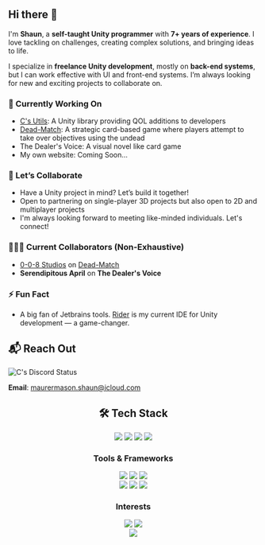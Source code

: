 
## Hi there 👋

I'm **Shaun**, a **self-taught Unity programmer** with **7+ years of experience**. I love tackling on challenges, creating complex solutions, and bringing ideas to life.

I specialize in **freelance Unity development**, mostly on **back-end systems**, but I can work effective with UI and front-end systems. I’m always looking for new and exciting projects to collaborate on.

### 🔭 Currently Working On
- [C's Utils](https://github.com/R-C137/CsUtils): A Unity library providing QOL additions to developers
- [Dead-Match](https://www.instagram.com/deeadmatch/): A strategic card-based game where players attempt to take over objectives using the undead
- The Dealer's Voice: A visual novel like card game
- My own website: Coming Soon...

### 🤝 Let’s Collaborate
- Have a Unity project in mind? Let’s build it together!
- Open to partnering on single-player 3D projects but also open to 2D and multiplayer projects
- I'm always looking forward to meeting like-minded individuals. Let's connect!

### 🧑‍🤝‍🧑 Current Collaborators (Non-Exhaustive)
- [0-0-8 Studios](https://0-0-8studios.com/) on [Dead-Match](https://www.instagram.com/deeadmatch/)
- **Serendipitous April** on **The Dealer's Voice**

### ⚡ Fun Fact
- A big fan of Jetbrains tools. [Rider](https://www.jetbrains.com/rider/) is my current IDE for Unity development — a game-changer.

## 📬 Reach Out

![C's Discord Status](https://dcbadge.limes.pink/api/shield/380421367704584193)

**Email**: maurermason.shaun@icloud.com

<div align="center">

## 🛠️ Tech Stack
<img src="https://ziadoua.github.io/m3-Markdown-Badges/badges/CSharp/csharp1.svg">
<img src="https://ziadoua.github.io/m3-Markdown-Badges/badges/C++/c++1.svg">
<img src="https://ziadoua.github.io/m3-Markdown-Badges/badges/Lua/lua2.svg">
<img src="https://ziadoua.github.io/m3-Markdown-Badges/badges/HTML/html2.svg">


### Tools & Frameworks

<img src="https://img.shields.io/badge/Unity-100000?style=for-the-badge&logo=unity&logoColor=white">
<img src="https://img.shields.io/badge/Rider-000000?style=for-the-badge&logo=Rider&logoColor=white">
<img src="https://img.shields.io/badge/unrealengine-%23313131.svg?style=for-the-badge&logo=unrealengine&logoColor=white">
<br>
<img src="https://ziadoua.github.io/m3-Markdown-Badges/badges/Github/github2.svg">
<img src="https://ziadoua.github.io/m3-Markdown-Badges/badges/Git/git2.svg">
<img src="https://ziadoua.github.io/m3-Markdown-Badges/badges/dotNET/dotnet1.svg">


### Interests
<img src="https://ziadoua.github.io/m3-Markdown-Badges/badges/KaliLinux/kalilinux2.svg">
<img src="https://ziadoua.github.io/m3-Markdown-Badges/badges/iOS/ios1.svg">
<br>
<img src="https://ziadoua.github.io/m3-Markdown-Badges/badges/ChessDOTcom/chessdotcom1.svg">


</div>
